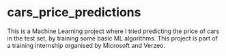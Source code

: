 # cars_price_predictions
This is a Machine Learning project where I tried predicting the price of cars in the test set, by training some basic ML algorithms.
This project is part of a training internship organised by Microsoft and Verzeo.

